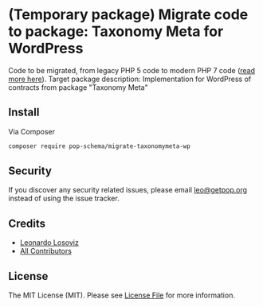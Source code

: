 # (Temporary package) Migrate code to package: Taxonomy Meta for WordPress

Code to be migrated, from legacy PHP 5 code to modern PHP 7 code ([read more here](https://github.com/leoloso/PoP#codebase-migration)). Target package description:  Implementation for WordPress of contracts from package "Taxonomy Meta"

## Install

Via Composer

``` bash
composer require pop-schema/migrate-taxonomymeta-wp
```

## Security

If you discover any security related issues, please email leo@getpop.org instead of using the issue tracker.

## Credits

- [Leonardo Losoviz][link-author]
- [All Contributors][link-contributors]

## License

The MIT License (MIT). Please see [License File](LICENSE.md) for more information.

[ico-version]: https://img.shields.io/packagist/v/pop-schema/taxonomymeta-wp.svg?style=flat-square
[ico-license]: https://img.shields.io/badge/license-MIT-brightgreen.svg?style=flat-square
[ico-travis]: https://img.shields.io/travis/pop-schema/taxonomymeta-wp/master.svg?style=flat-square
[ico-scrutinizer]: https://img.shields.io/scrutinizer/coverage/g/pop-schema/taxonomymeta-wp.svg?style=flat-square
[ico-code-quality]: https://img.shields.io/scrutinizer/g/pop-schema/taxonomymeta-wp.svg?style=flat-square
[ico-downloads]: https://img.shields.io/packagist/dt/pop-schema/taxonomymeta-wp.svg?style=flat-square

[link-packagist]: https://packagist.org/packages/pop-schema/taxonomymeta-wp
[link-travis]: https://travis-ci.org/pop-schema/taxonomymeta-wp
[link-scrutinizer]: https://scrutinizer-ci.com/g/pop-schema/taxonomymeta-wp/code-structure
[link-code-quality]: https://scrutinizer-ci.com/g/pop-schema/taxonomymeta-wp
[link-downloads]: https://packagist.org/packages/pop-schema/taxonomymeta-wp
[link-author]: https://github.com/leoloso
[link-contributors]: ../../../../../../contributors
